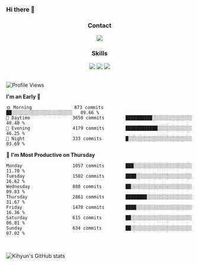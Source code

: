 ### Hi there 👋

<!--
**Key5771/Key5771** is a ✨ _special_ ✨ repository because its `README.md` (this file) appears on your GitHub profile.

Here are some ideas to get you started:

- 🔭 I’m currently working on ...
- 🌱 I’m currently learning ...
- 👯 I’m looking to collaborate on ...
- 🤔 I’m looking for help with ...
- 💬 Ask me about ...
- 📫 How to reach me: ...
- 😄 Pronouns: ...
- ⚡ Fun fact: ...
-->

<h3 align="center">Contact</h3>
<div align="center">
  <a href="mailto:ksj57715@gmail.com"><img src="https://img.shields.io/badge/Gmail-D14836?style=for-the-badge&logo=gmail&logoColor=white"/></a>
</div>

<h3 align="center">Skills</h3>
<div align="center">
  <img src="https://img.shields.io/badge/iOS-000000?style=for-the-badge&logo=ios&logoColor=white"/>
  <img src="https://img.shields.io/badge/Swift-FA7343?style=for-the-badge&logo=swift&logoColor=white"/>
  <img src="https://img.shields.io/badge/Xcode-007ACC?style=for-the-badge&logo=Xcode&logoColor=white"/>
</div>

<br>

<!--START_SECTION:waka-->
![Profile Views](http://img.shields.io/badge/Profile%20Views-0-blue)

**I'm an Early 🐤** 

```text
🌞 Morning                873 commits         ██░░░░░░░░░░░░░░░░░░░░░░░   09.66 % 
🌆 Daytime                3650 commits        ██████████░░░░░░░░░░░░░░░   40.40 % 
🌃 Evening                4179 commits        ████████████░░░░░░░░░░░░░   46.25 % 
🌙 Night                  333 commits         █░░░░░░░░░░░░░░░░░░░░░░░░   03.69 % 
```
📅 **I'm Most Productive on Thursday** 

```text
Monday                   1057 commits        ███░░░░░░░░░░░░░░░░░░░░░░   11.70 % 
Tuesday                  1502 commits        ████░░░░░░░░░░░░░░░░░░░░░   16.62 % 
Wednesday                888 commits         ██░░░░░░░░░░░░░░░░░░░░░░░   09.83 % 
Thursday                 2861 commits        ████████░░░░░░░░░░░░░░░░░   31.67 % 
Friday                   1478 commits        ████░░░░░░░░░░░░░░░░░░░░░   16.36 % 
Saturday                 615 commits         ██░░░░░░░░░░░░░░░░░░░░░░░   06.81 % 
Sunday                   634 commits         ██░░░░░░░░░░░░░░░░░░░░░░░   07.02 % 
```



<!--END_SECTION:waka-->

<br>


![Kihyun's GitHub stats](https://github-readme-stats.vercel.app/api?username=key5771&show_icons=true&theme=radical)

